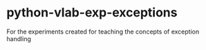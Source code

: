 # python-vlab-exp-exceptions
For the experiments created for teaching the concepts of exception handling
